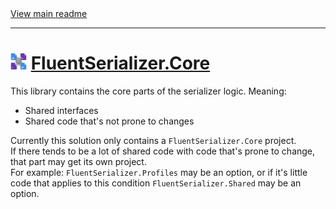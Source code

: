﻿[//]: # (Header)

<a href="https://github.com/Marvin-Brouwer/FluentSerializer#readme">
	View main readme
</a><hr/>
<h1>
	<img alt="icon" width="26" height="26"
		src="https://github.com/Marvin-Brouwer/FluentSerializer/raw/main/doc/logo/Logo.default.optimized.svg" />
	<a href="https://github.com/Marvin-Brouwer/FluentSerializer/blob/main/src/FluentSerializer.Core#readme">
		FluentSerializer.Core
	</a>
</h1>

[//]: # (Body)

This library contains the core parts of the serializer logic.
Meaning:

- Shared interfaces
- Shared code that's not prone to changes

Currently this solution only contains a `FluentSerializer.Core` project.  
If there tends to be a lot of shared code with code that's prone to change, that part may get its own project.  
For example: `FluentSerializer.Profiles` may be an option, or if it's little code that applies to this condition `FluentSerializer.Shared` may be an option.

